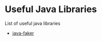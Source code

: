 # Useful Java Libraries
List of useful java libraries

* [java-faker](https://github.com/DiUS/java-faker)
